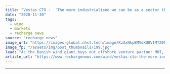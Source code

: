 ```yaml
---
title: "Vestas CTO -  'The more industrialised we can be as a sector the bigger the role we can play'"
date: "2020-11-30"
tags: 
  - wind
  - markets
  - recharge news
source: "recharge news"
image_url: "https://images-global.nhst.tech/image/KzAxNkpBMVdXU0V1MTZ0NnR4bk9UVlZEZW52em43YnJCMjFKMnlCT1ZyUT0=/nhst/binary/2666099aa76524a31f84503bdfe8a7f0"
image_fp: "/assets/img/post_thumbnails/199.jpg"
lead: "As the Danish wind giant buys out offshore venture partner MHI, technology chief Anders Nielsen talks with Darius Snieckus about innovation, the company's energy transition mission, and catching the market's 'fat fish'"
article_url: "https://www.rechargenews.com/wind/vestas-cto-the-more-industrialised-we-can-be-as-a-sector-the-bigger-the-role-we-can-play/2-1-920977"
---
```


---
